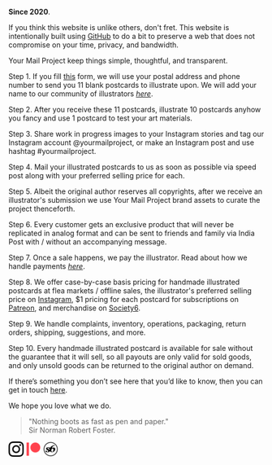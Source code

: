 **Since 2020**.

If you think this website is unlike others, don't fret. This website is intentionally built using <a href="https://github.com/kushalsamant/yourmailproject" target="_blank">GitHub</a> to do a bit to preserve a web that does not compromise on your time, privacy, and bandwidth.

Your Mail Project keep things simple, thoughtful, and transparent.

Step 1. If you fill <a href="https://yourmailproject.typeform.com/to/krhWpQJZ" target="_blank">this</a> form, we will use your postal address and phone number to send you 11 blank postcards to illustrate upon. We will add your name to our community of illustrators [_here_](https://kushalsamant.github.io/yourmailproject/pages/community.html).

Step 2. After you receive these 11 postcards, illustrate 10 postcards anyhow you fancy and use 1 postcard to test your art materials.

Step 3. Share work in progress images to your Instagram stories and tag our Instagram account @yourmailproject, or make an Instagram post and use hashtag #yourmailproject.

Step 4. Mail your illustrated postcards to us as soon as possible via speed post along with your preferred selling price for each.

Step 5. Albeit the original author reserves all copyrights, after we receive an illustrator's submission we use Your Mail Project brand assets to curate the project thenceforth.

Step 6. Every customer gets an exclusive product that will never be replicated in analog format and can be sent to friends and family via India Post with / without an accompanying message.

Step 7. Once a sale happens, we pay the illustrator. Read about how we handle payments [_here_](https://kushalsamant.github.io/yourmailproject/pages/payments.html).

Step 8. We offer case-by-case basis pricing for handmade illustrated postcards at flea markets / offline sales, the illustrator's preferred selling price on <a href="https://www.instagram.com/yourmailproject" target="_blank">Instagram</a>, $1 pricing for each postcard for subscriptions on <a href="https://www.patreon.com/yourmailproject?fan_landing=true" target="_blank">Patreon</a>, and merchandise on <a href="https://www.society6.com/yourmailproject" target="_blank">Society6</a>.

Step 9. We handle complaints, inventory, operations, packaging, return orders, shipping, suggestions, and more.

Step 10. Every handmade illustrated postcard is available for sale without the guarantee that it will sell, so all payouts are only valid for sold goods, and only unsold goods can be returned to the original author on demand.

If there’s something you don’t see here that you’d like to know, then you can get in touch <a href="https://kushalsamant.github.io/getintouch.html">here</a>.

We hope you love what we do.

> "Nothing boots as fast as pen and paper."  
> Sir Norman Robert Foster.

<a href="https://www.instagram.com/yourmailproject" target="_blank"><img src="/assets/img/logoinstagram.png" alt="Instagram" style="width:30px"></a>
<a href="https://www.patreon.com/yourmailproject?fan_landing=true" target="_blank"><img src="/assets/img/logopatreon.png" alt="Patreon" style="width:30px"></a>
<a href="https://www.society6.com/yourmailproject" target="_blank"><img src="/assets/img/logosociety6.png" alt="Society6" style="width:30px"></a>